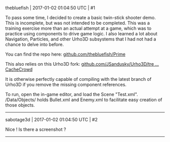 thebluefish | 2017-01-02 01:04:50 UTC | #1

To pass some time, I decided to create a basic twin-stick shooter demo. This is incomplete, but was not intended to be completed. This was a training exercise more than an actual attempt at a game, which was to practice using components to drive game logic. I also learned a lot about Navigation, Particles, and other Urho3D subsystems that I had not had a chance to delve into before.

You can find the repo here: [github.com/thebluefish/Prime](https://github.com/thebluefish/Prime)

This also relies on this Urho3D fork: [github.com/JSandusky/Urho3D/tre ... CacheCrowd](https://github.com/JSandusky/Urho3D/tree/JS-DetourCacheCrowd)

It is otherwise perfectly capable of compiling with the latest branch of Urho3D if you remove the missing component references.

To run, open the in-game editor, and load the Scene "Test.xml". /Data/Objects/ holds Bullet.xml and Enemy.xml to facilitate easy creation of those objects.

-------------------------

sabotage3d | 2017-01-02 01:04:50 UTC | #2

Nice ! Is there a screenshot ?

-------------------------

